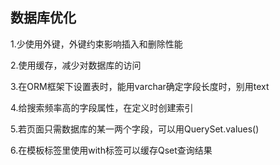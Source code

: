 ## 数据库优化

1.少使用外键，外键约束影响插入和删除性能

2.使用缓存，减少对数据库的访问

3.在ORM框架下设置表时，能用varchar确定字段长度时，别用text

4.给搜索频率高的字段属性，在定义时创建索引

5.若页面只需数据库的某一两个字段，可以用QuerySet.values()

6.在模板标签里使用with标签可以缓存Qset查询结果

